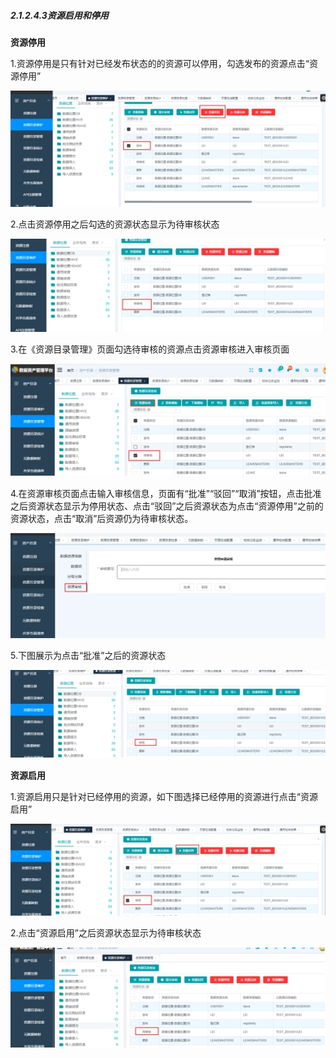 ##### 2.1.2.4.3资源启用和停用

**资源停用**

1.资源停用是只有针对已经发布状态的的资源可以停用，勾选发布的资源点击“资源停用”

![img](2.1.2.4.3%E8%B5%84%E6%BA%90%E5%90%AF%E7%94%A8%E5%92%8C%E5%81%9C%E7%94%A8.assets/wps10.jpg)

2.点击资源停用之后勾选的资源状态显示为待审核状态

![img](2.1.2.4.3%E8%B5%84%E6%BA%90%E5%90%AF%E7%94%A8%E5%92%8C%E5%81%9C%E7%94%A8.assets/wps11.jpg)

3.在《资源目录管理》页面勾选待审核的资源点击资源审核进入审核页面

![img](2.1.2.4.3%E8%B5%84%E6%BA%90%E5%90%AF%E7%94%A8%E5%92%8C%E5%81%9C%E7%94%A8.assets/wps12.jpg)

4.在资源审核页面点击输入审核信息，页面有“批准”“驳回”“取消”按钮，点击批准之后资源状态显示为停用状态、点击“驳回”之后资源状态为点击“资源停用”之前的资源状态，点击“取消”后资源仍为待审核状态。

![img](2.1.2.4.3%E8%B5%84%E6%BA%90%E5%90%AF%E7%94%A8%E5%92%8C%E5%81%9C%E7%94%A8.assets/wps13.jpg)

5.下图展示为点击“批准”之后的资源状态

![img](2.1.2.4.3%E8%B5%84%E6%BA%90%E5%90%AF%E7%94%A8%E5%92%8C%E5%81%9C%E7%94%A8.assets/wps14.jpg)

**资源启用**

1.资源启用只是针对已经停用的资源，如下图选择已经停用的资源进行点击“资源启用”

![img](2.1.2.4.3%E8%B5%84%E6%BA%90%E5%90%AF%E7%94%A8%E5%92%8C%E5%81%9C%E7%94%A8.assets/wps15.jpg)

2.点击“资源启用”之后资源状态显示为待审核状态

![img](2.1.2.4.3%E8%B5%84%E6%BA%90%E5%90%AF%E7%94%A8%E5%92%8C%E5%81%9C%E7%94%A8.assets/wps16.jpg)